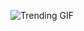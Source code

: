 
<!-- GIF_SECTION -->
![Trending GIF](https://media4.giphy.com/media/v1.Y2lkPThiYjIxNzcyaDZmMWhidGUwb3l1djZjODg0NHp1OGF3eG1kc2V6c2FibnVsbm1ubCZlcD12MV9naWZzX3NlYXJjaCZjdD1n/78XCFBGOlS6keY1Bil/giphy.gif)
<!-- END_GIF_SECTION -->
